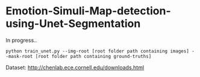 # Emotion-Simuli-Map-detection-using-Unet-Segmentation

In progress..

```
python train_unet.py --img-root [root folder path containing images] --mask-root [root folder path containing ground-truths]
```

Dataset: http://chenlab.ece.cornell.edu/downloads.html
